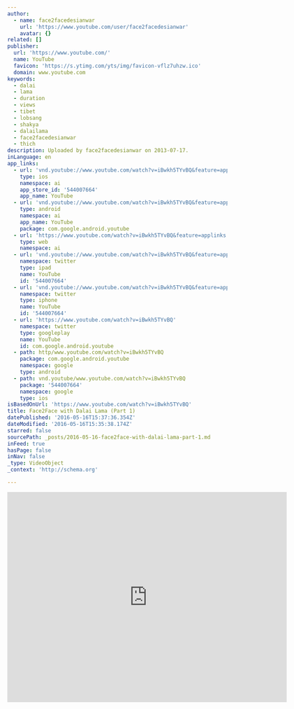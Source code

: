 ```yaml
---
author:
  - name: face2facedesianwar
    url: 'https://www.youtube.com/user/face2facedesianwar'
    avatar: {}
related: []
publisher:
  url: 'https://www.youtube.com/'
  name: YouTube
  favicon: 'https://s.ytimg.com/yts/img/favicon-vflz7uhzw.ico'
  domain: www.youtube.com
keywords:
  - dalai
  - lama
  - duration
  - views
  - tibet
  - lobsang
  - shakya
  - dalailama
  - face2facedesianwar
  - thich
description: Uploaded by face2facedesianwar on 2013-07-17.
inLanguage: en
app_links:
  - url: 'vnd.youtube://www.youtube.com/watch?v=iBwkh5TYvBQ&feature=applinks'
    type: ios
    namespace: ai
    app_store_id: '544007664'
    app_name: YouTube
  - url: 'vnd.youtube://www.youtube.com/watch?v=iBwkh5TYvBQ&feature=applinks'
    type: android
    namespace: ai
    app_name: YouTube
    package: com.google.android.youtube
  - url: 'https://www.youtube.com/watch?v=iBwkh5TYvBQ&feature=applinks'
    type: web
    namespace: ai
  - url: 'vnd.youtube://www.youtube.com/watch?v=iBwkh5TYvBQ&feature=applinks'
    namespace: twitter
    type: ipad
    name: YouTube
    id: '544007664'
  - url: 'vnd.youtube://www.youtube.com/watch?v=iBwkh5TYvBQ&feature=applinks'
    namespace: twitter
    type: iphone
    name: YouTube
    id: '544007664'
  - url: 'https://www.youtube.com/watch?v=iBwkh5TYvBQ'
    namespace: twitter
    type: googleplay
    name: YouTube
    id: com.google.android.youtube
  - path: http/www.youtube.com/watch?v=iBwkh5TYvBQ
    package: com.google.android.youtube
    namespace: google
    type: android
  - path: vnd.youtube/www.youtube.com/watch?v=iBwkh5TYvBQ
    package: '544007664'
    namespace: google
    type: ios
isBasedOnUrl: 'https://www.youtube.com/watch?v=iBwkh5TYvBQ'
title: Face2Face with Dalai Lama (Part 1)
datePublished: '2016-05-16T15:37:36.354Z'
dateModified: '2016-05-16T15:35:38.174Z'
starred: false
sourcePath: _posts/2016-05-16-face2face-with-dalai-lama-part-1.md
inFeed: true
hasPage: false
inNav: false
_type: VideoObject
_context: 'http://schema.org'

---
```

<iframe src="https://cdn.embedly.com/widgets/media.html?src=https%3A%2F%2Fwww.youtube.com%2Fembed%2FiBwkh5TYvBQ%3Ffeature%3Doembed&amp;url=http%3A%2F%2Fwww.youtube.com%2Fwatch%3Fv%3DiBwkh5TYvBQ&amp;image=https%3A%2F%2Fi.ytimg.com%2Fvi%2FiBwkh5TYvBQ%2Fhqdefault.jpg&amp;key=b7d04c9b404c499eba89ee7072e1c4f7&amp;type=text%2Fhtml&amp;schema=youtube" width="640" height="480" scrolling="no" frameborder="0" allowfullscreen="" style=""></iframe>